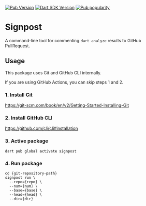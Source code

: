 [![Pub Version](https://badgen.net/pub/v/signpost)](https://pub.dev/packages/signpost/)
[![Dart SDK Version](https://badgen.net/pub/sdk-version/signpost)](https://pub.dev/packages/signpost/)
[![Pub popularity](https://badgen.net/pub/popularity/signpost)](https://pub.dev/packages/signpost/score)

# Signpost

A command-line tool for commenting `dart analyze` results to GitHub PullRequest.

## Usage

This package uses Git and GitHub CLI internally.

If you are using GitHub Actions, you can skip steps 1 and 2.

### 1. Install Git

https://git-scm.com/book/en/v2/Getting-Started-Installing-Git

### 2. Install GitHub CLI

https://github.com/cli/cli#installation

### 3. Active package

```shell
dart pub global activate signpost
```

### 4. Run package

```shell
cd {git-repository-path}
signpost run \
  --repo={repo} \
  --num={num} \
  --base={base} \
  --head={head} \
  --dir={dir}
```
